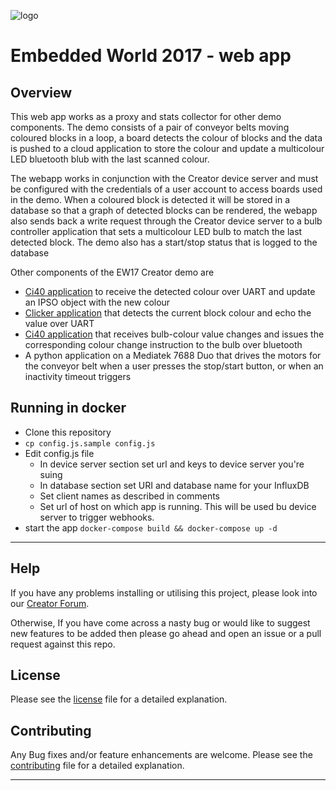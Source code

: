 ![logo](https://static.creatordev.io/logo-md-s.svg)

# Embedded World 2017 - web app

## Overview

This web app works as a proxy and stats collector for other demo components. The demo consists of a pair of conveyor belts moving coloured blocks in a loop, a board detects the colour of blocks and the data is pushed to a cloud application to store the colour and update a multicolour LED bluetooth blub with the last scanned colour.

The webapp works in conjunction with the Creator device server and must be configured with the credentials of a user account to access boards used in the demo. When a coloured block is detected it will be stored in a database so that a graph of detected blocks can be rendered, the webapp also sends back a write request through the Creator device server to a bulb controller application that sets a multicolour LED bulb to match the last detected block. The demo also has a start/stop status that is logged to the database

Other components of the EW17 Creator demo are

* [Ci40 application](https://github.com/CreatorDev/ci40-ew17-uart-to-ds) to receive the detected colour over UART and update an IPSO object with the new colour
* [Clicker application](https://github.com/CreatorDev/clicker-ew-demo) that detects the current block colour and echo the value over UART
* [Ci40 application](https://github.com/CreatorDev/Ci40-ew17-bulb) that receives bulb-colour value changes and issues the corresponding colour change instruction to the bulb over bluetooth
* A python application on a Mediatek 7688 Duo that drives the motors for the conveyor belt when a user presses the stop/start button, or when an inactivity timeout triggers
## Running in docker

* Clone this repository
* `cp config.js.sample config.js`
* Edit config.js file
    * In device server section set url and keys to device server you're suing
    * In database section set URI and database name for your InfluxDB 
    * Set client names as described in comments
    * Set url of host on which app is running. This will be used bu device server to trigger webhooks.
* start the app `docker-compose build && docker-compose up -d`

---

## Help

If you have any problems installing or utilising this project, please look into 
our [Creator Forum](https://forum.creatordev.io). 

Otherwise, If you have come across a nasty bug or would like to suggest new 
features to be added then please go ahead and open an issue or a pull request 
against this repo.

## License

Please see the [license](LICENSE) file for a detailed explanation.

## Contributing

Any Bug fixes and/or feature enhancements are welcome. Please see the 
[contributing](CONTRIBUTING.md) file for a detailed explanation.

--- 